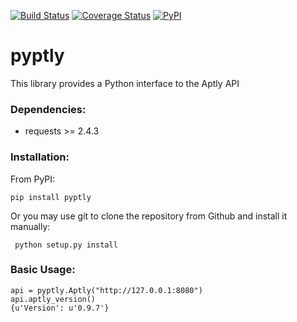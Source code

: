 [![Build Status](https://travis-ci.org/repelista/pyptly.svg?branch=master)](https://travis-ci.org/repelista/pyptly)
[![Coverage Status](https://coveralls.io/repos/github/repelista/pyptly/badge.svg?branch=master)](https://coveralls.io/github/repelista/pyptly?branch=master)
[![PyPI](https://img.shields.io/pypi/v/pyptly.svg)](https://pypi.python.org/pypi/pyptly)

# pyptly
This library provides a Python interface to the Aptly API

### Dependencies:
- requests >= 2.4.3

### Installation:
From PyPI:

    pip install pyptly

Or you may use git to clone the repository from
Github and install it manually:

     python setup.py install

### Basic Usage:

    api = pyptly.Aptly("http://127.0.0.1:8080")
    api.aptly_version()
    {u'Version': u'0.9.7'}
